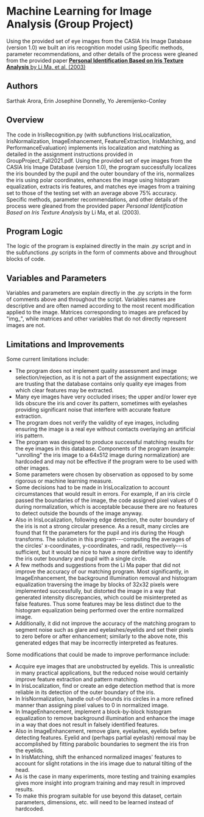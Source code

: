 # Machine Learning for Image Analysis (Group Project)
Using the provided set of eye images from the CASIA Iris Image Database (version 1.0) we built an iris recognition model using Specific methods, parameter recommendations, and other details of the process were gleaned from the provided paper [**Personal Identification Based on Iris Texture Analysis** by Li Ma, et al. (2003)](https://www.mukpublications.com/resources/ijcvb2-1-12.pdf)

## Authors
Sarthak Arora, Erin Josephine Donnelly, Yo Jeremijenko-Conley

Overview
--------
The code in IrisRecognition.py (with subfunctions IrisLocalization, IrisNormalization, ImageEnhancement, FeatureExtraction, IrisMatching, and PerformanceEvaluation) implements iris localization and matching as detailed in the assignment instructions provided in GroupProject_Fall2021.pdf. Using the provided set of eye images from the CASIA Iris Image Database (version 1.0), the program successfully localizes the iris bounded by the pupil and the outer boundary of the iris, normalizes the iris using polar coordinates, enhances the image using histogram equalization, extracts iris features, and matches eye images from a training set to those of the testing set with an average above 75% accuracy. Specific methods, parameter recommendations, and other details of the process were gleaned from the provided paper *Personal Identification Based on Iris Texture Analysis* by Li Ma, et al. (2003).


Program Logic
-------------
The logic of the program is explained directly in the main .py script and in the subfunctions .py scripts in the form of comments above and throughout blocks of code.


Variables and Parameters
------------------------
Variables and parameters are explain directly in the .py scripts in the form of comments above and throughout the script. Variables names are descriptive and are often named according to the most recent modification applied to the image. Matrices corresponding to images are prefaced by "img_", while matrices and other variables that do not directly represent images are not.


Limitations and Improvements
----------------------------
Some current limitations include:
* The program does not implement quality assessment and image selection/rejection, as it is not a part of the assignment expectations; we are trusting that the database contains only quality eye images from which clear features may be extracted.
* Many eye images have very occluded irises; the upper and/or lower eye lids obscure the iris and cover its pattern, sometimes with eyelashes providing significant noise that interfere with accurate feature extraction.
* The program does not verify the validity of eye images, including ensuring the image is a real eye without contacts overlaying an artificial iris pattern.
* The program was designed to produce successful matching results for the eye images in this database. Components of the program (example: "unrolling" the iris image to a 64x512 image during normalization) are hardcoded and may not be effective if the program were to be used with other images.
* Some parameters were chosen by observation as opposed to by some rigorous or machine learning measure.
* Some decisions had to be made in IrisLocalization to account circumstances that would result in errors. For example, if an iris circle passed the boundaries of the image, the code assigned pixel values of 0 during normalization, which is acceptable because there are no features to detect outside the bounds of the image anyway.
* Also in IrisLocalization, following edge detection, the outer boundary of the iris is not a strong circular presence. As a result, many circles are found that fit the parameters for the pupil and iris during the Hough transforms. The solution in this program---computing the averages of the circles' x-coordinates, y-coordinates, and radii, respectively---is sufficient, but it would be nice to have a more definitive way to identify the iris outer boundary and pupil with a single circle.
* A few methods and suggestions from the Li Ma paper that did not improve the accuracy of our matching program. Most significantly, in ImageEnhancement, the background illumination removal and histogram equalization traversing the image by blocks of 32x32 pixels were implemented successfully, but distorted the image in a way that generated intensity discrepancies, which could be misinterpreted as false features. Thus some features may be less distinct due to the histogram equalization being performed over the entire normalized image.
* Additionally, it did not improve the accuracy of the matching program to segment noise such as glare and eyelashes/eyelids and set their pixels to zero before or after enhancement; similarly to the above note, this generated edges that may be incorrectly interpreted as features.
    

Some modifications that could be made to improve performance include:
* Acquire eye images that are unobstructed by eyelids. This is unrealistic in many practical applications, but the reduced noise would certainly improve feature extraction and pattern matching.
* In IrisLocalization, find or create an edge detection method that is more reliable in its detection of the outer boundary of the iris.
* In IrisNormalization, handle out-of-bounds iris circles in a more refined manner than assigning pixel values to 0 in normalized image.
* In ImageEnhancement, implement a block-by-block histogram equalization to remove background illumination and enhance the image in a way that does not result in falsely identified features.
* Also in ImageEnhancement, remove glare, eyelashes, eyelids before detecting features. Eyelid and (perhaps partial eyelash) removal may be accomplished by fitting parabolic boundaries to segment the iris fron the eyelids.
* In IrisMatching, shift the enhanced normalized images' features to account for slight rotations in the iris image due to natural tilting of the head.
* As is the case in many experiments, more testing and training examples gives more insight into program training and may result in improved results.
* To make this program suitable for use beyond this dataset, certain parameters, dimensions, etc. will need to be learned instead of hardcoded.
